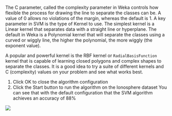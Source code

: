 The C parameter, called the complexity parameter in Weka controls how flexible the process
for drawing the line to separate the classes can be. A value of 0 allows no violations of the
margin, whereas the default is 1. A key parameter in SVM is the type of Kernel to use. The
simplest kernel is a Linear kernel that separates data with a straight line or hyperplane. The
default in Weka is a Polynomial kernel that will separate the classes using a curved or wiggly
line, the higher the polynomial, the more wiggly (the exponent value).

A popular and powerful kernel is the RBF kernel or `RadialBasisFunction` kernel that is
capable of learning closed polygons and complex shapes to separate the classes. It is a good
idea to try a suite of different kernels and C (complexity) values on your problem and see what
works best.

1) Click OK to close the algorithm configuration
2) Click the Start button to run the algorithm on the Ionosphere dataset
You can see that with the default configuration that the SVM algorithm achieves an accuracy
of 88%

![](https://github.com/fenago/katacoda-scenarios/raw/master/machine-learning-mastery-weka/machine-learning-mastery-weka-chapter-17/steps/images/90.png)

